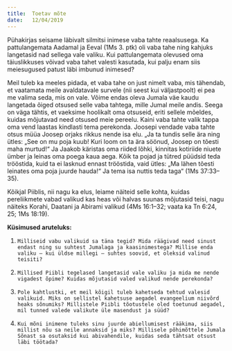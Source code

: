 ```yaml
---
title:  Toetav mõte
date:   12/04/2019
---
```


Pühakirjas seisame läbivalt silmitsi inimese vaba tahte reaalsusega. Ka pattulangemata Aadamal ja Eeval (1Ms 3. ptk) oli vaba tahe ning kahjuks langetasid nad sellega vale valiku. Kui pattulangemata olevused oma täiuslikkuses võivad vaba tahet valesti kasutada, kui palju enam siis meiesugused patust läbi imbunud inimesed?

Meil tuleb ka meeles pidada, et vaba tahe on just nimelt vaba, mis tähendab, et vaatamata meile avaldatavale survele (nii seest kui väljastpoolt) ei pea me valima seda, mis on vale. Võime endas oleva Jumala väe kaudu langetada õiged otsused selle vaba tahtega, mille Jumal meile andis. Seega on väga tähtis, et vaeksime hoolikalt oma otsuseid, eriti sellele mõeldes, kuidas mõjutavad need otsused meie pereelu. Kaini vaba tahte valik tappa oma vend laastas kindlasti tema perekonda. Joosepi vendade vaba tahte otsus müüa Joosep orjaks rikkus nende isa elu. „Ja ta tundis selle ära ning ütles: „See on mu poja kuub! Kuri loom on ta ära söönud, Joosep on tõesti maha murtud!“ Ja Jaakob käristas oma riided lõhki, kinnitas kotiriide niuete ümber ja leinas oma poega kaua aega. Kõik ta pojad ja tütred püüdsid teda trööstida, kuid ta ei lasknud ennast trööstida, vaid ütles: „Ma lähen tõesti leinates oma poja juurde hauda!“ Ja tema isa nuttis teda taga“ (1Ms 37:33–35).

Kõikjal Piiblis, nii nagu ka elus, leiame näiteid selle kohta, kuidas pereliikmete vabad valikud kas heas või halvas suunas mõjutasid teisi, nagu näiteks Korahi, Daatani ja Abirami valikud (4Ms 16:1–32; vaata ka Tn 6:24, 25; 1Ms 18:19).

**Küsimused aruteluks:**

1. `Milliseid vabu valikuid sa täna tegid? Mida räägivad need sinust endast ning su suhtest Jumalaga ja kaasinimestega? Millise enda valiku – kui üldse millegi – suhtes soovid, et oleksid valinud teisiti?`

2. `Millised Piibli tegelased langetasid vale valiku ja mida me nende vigadest õpime? Kuidas mõjutasid valed valikud nende perekonda?`

3. `Pole kahtlustki, et meil kõigil tuleb kahetseda tehtud valesid valikuid. Miks on sellistel kahetsuse aegadel evangeelium niivõrd heaks sõnumiks? Millistele Piibli tõotustele oled toetunud aegadel, mil tunned valede valikute üle masendust ja süüd?`

4. `Kui mõni inimene tuleks sinu juurde abiellumisest rääkima, siis millist nõu sa neile annaksid ja miks? Millisele põhimõttele Jumala Sõnast sa osutaksid kui abivahendile, kuidas seda tähtsat otsust läbi töötada?`
